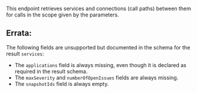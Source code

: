 This endpoint retrieves services and connections (call paths) between them for calls in the scope given by the parameters.

## Errata:

The following fields are unsupported but documented in the schema for the result `services`:
- The `applications` field is always missing, even though it is declared as required in the result schema.
- The `maxSeverity` and `numberOfOpenIssues` fields are always missing.
- The `snapshotIds` field is always empty.
